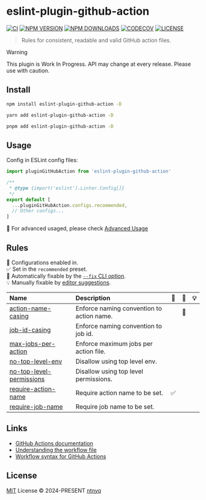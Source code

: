 # eslint-plugin-github-action

[![CI](https://github.com/ntnyq/eslint-plugin-github-action/workflows/CI/badge.svg)](https://github.com/ntnyq/eslint-plugin-github-action/actions)
[![NPM VERSION](https://img.shields.io/npm/v/eslint-plugin-github-action.svg)](https://www.npmjs.com/package/eslint-plugin-github-action)
[![NPM DOWNLOADS](https://img.shields.io/npm/dy/eslint-plugin-github-action.svg)](https://www.npmjs.com/package/eslint-plugin-github-action)
[![CODECOV](https://codecov.io/github/ntnyq/eslint-plugin-github-action/branch/main/graph/badge.svg)](https://codecov.io/github/ntnyq/eslint-plugin-github-action)
[![LICENSE](https://img.shields.io/github/license/ntnyq/eslint-plugin-github-action.svg)](https://github.com/ntnyq/eslint-plugin-github-action/blob/main/LICENSE)

> Rules for consistent, readable and valid GitHub action files.

> [!WARNING]
> This plugin is Work In Progress. API may change at every release. Please use with caution.

## Install

```bash
npm install eslint-plugin-github-action -D
```

```bash
yarn add eslint-plugin-github-action -D
```

```bash
pnpm add eslint-plugin-github-action -D
```

## Usage

Config in ESLint config files:

```ts
import pluginGitHubAction from 'eslint-plugin-github-action'

/**
 * @type {import('eslint').Linter.Config[]}
 */
export default [
  ...pluginGitHubAction.configs.recommended,
  // Other configs...
]
```

:apple: For advanced usaged, please check [Advanced Usage](https://eslint-plugin-github-action.ntnyq.com/guide/#advanced-usage)

## Rules

💼 Configurations enabled in.\
✅ Set in the `recommended` preset.\
🔧 Automatically fixable by the [`--fix` CLI option](https://eslint.org/docs/user-guide/command-line-interface#--fix).\
💡 Manually fixable by [editor suggestions](https://eslint.org/docs/developer-guide/working-with-rules#providing-suggestions).

| Name                                                                                                          | Description                               | 💼  | 🔧  | 💡  |
| :------------------------------------------------------------------------------------------------------------ | :---------------------------------------- | :-: | :-: | :-: |
| [action-name-casing](https://eslint-plugin-github-action.ntnyq.com/rules/action-name-casing.html)             | Enforce naming convention to action name. |     | 🔧  |     |
| [job-id-casing](https://eslint-plugin-github-action.ntnyq.com/rules/job-id-casing.html)                       | Enforce naming convention to job id.      |     |     |     |
| [max-jobs-per-action](https://eslint-plugin-github-action.ntnyq.com/rules/max-jobs-per-action.html)           | Enforce maximum jobs per action file.     |     |     |     |
| [no-top-level-env](https://eslint-plugin-github-action.ntnyq.com/rules/no-top-level-env.html)                 | Disallow using top level env.             |     |     |     |
| [no-top-level-permissions](https://eslint-plugin-github-action.ntnyq.com/rules/no-top-level-permissions.html) | Disallow using top level permissions.     |     |     |     |
| [require-action-name](https://eslint-plugin-github-action.ntnyq.com/rules/require-action-name.html)           | Require action name to be set.            | ✅  |     |     |
| [require-job-name](https://eslint-plugin-github-action.ntnyq.com/rules/require-job-name.html)                 | Require job name to be set.               |     |     |     |

## Links

- [GitHub Actions documentation](https://docs.github.com/en/actions)
- [Understanding the workflow file](https://docs.github.com/en/actions/use-cases-and-examples/creating-an-example-workflow#understanding-the-workflow-file)
- [Workflow syntax for GitHub Actions](https://docs.github.com/en/actions/writing-workflows/workflow-syntax-for-github-actions)

## License

[MIT](./LICENSE) License © 2024-PRESENT [ntnyq](https://github.com/ntnyq)
